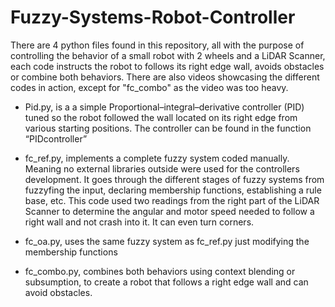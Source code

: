 # Fuzzy-Systems-Robot-Controller

There are 4 python files found in this repository, all with the purpose of controlling the behavior of a small robot with 2 wheels and a LiDAR Scanner, each code instructs the robot to follows its right edge wall, avoids obstacles or combine both behaviors. There are also videos showcasing the different codes in action, except for "fc_combo" as the video was too heavy. 

- Pid.py, is a a simple Proportional–integral–derivative controller (PID) tuned so the robot followed the wall located on its right edge from various starting positions. The controller can be found in the function “PIDcontroller”

- fc_ref.py, implements a complete fuzzy system coded manually. Meaning no external libraries outside were used for the controllers development. It goes through the different stages of fuzzy systems from fuzzyfing the input, declaring membership functions, establishing a rule base, etc. This code used two readings from the right part of the LiDAR Scanner to determine the angular and motor speed needed to follow a right wall and not crash into it. It can even turn corners.

- fc_oa.py, uses the same fuzzy system as fc_ref.py just modifying the membership functions

- fc_combo.py, combines both behaviors using context blending or subsumption, to create a robot that follows a right edge wall and can avoid obstacles. 
